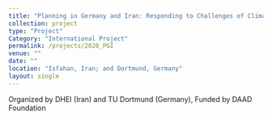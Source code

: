 ```yaml
---
title: "Planning in Germany and Iran: Responding to Challenges of Climate Change through Intercultural Dialogue (2020-2021)"
collection: project
type: "Project"
Category: "International Project"
permalink: /projects/2020_PGI
venue: ""
date: ""
location: "Isfahan, Iran; and Dortmund, Germany"
layout: single
---
```


Organized by DHEI (Iran) and TU Dortmund (Germany), Funded by DAAD Foundation
